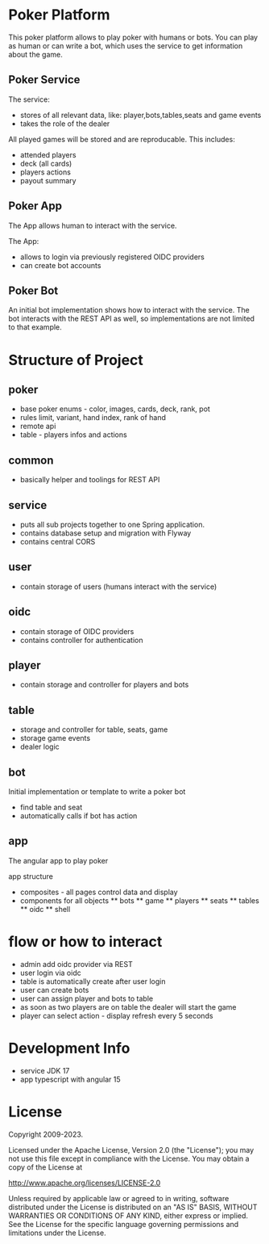 # Poker Platform #

This poker platform allows to play poker with humans or bots.
You can play as human or can write a bot, which uses the service to get information about the game.

## Poker Service ##

The service:
* stores of all relevant data, like: player,bots,tables,seats and game events
* takes the role of the dealer

All played games will be stored and are reproducable. This includes:
* attended players
* deck (all cards)
* players actions
* payout summary

## Poker App ##

The App allows human to interact with the service.

The App:
* allows to login via previously registered OIDC providers
* can create bot accounts

## Poker Bot ##

An initial bot implementation shows how to interact with the service. The bot interacts with the REST API as well, so implementations are not limited to that example.

# Structure of Project #

## poker ##

* base poker enums - color, images, cards, deck, rank, pot
* rules limit, variant, hand index, rank of hand
* remote api
* table - players infos and actions

## common ##
* basically helper and toolings for REST API

## service ##
* puts all sub projects together to one Spring application.
* contains database setup and migration with Flyway
* contains central CORS

## user ##
* contain storage of users (humans interact with the service)

## oidc ##
* contain storage of OIDC providers
* contains controller for authentication

## player ##
* contain storage and controller for players and bots

## table ##
* storage and controller for table, seats, game
* storage game events
* dealer logic

## bot ##

Initial implementation or template to write a poker bot
* find table and seat
* automatically calls if bot has action

## app ##

The angular app to play poker

app structure
* composites - all pages control data and display
* components for all objects
** bots
** game
** players
** seats
** tables
** oidc
** shell

# flow or how to interact #

* admin add oidc provider via REST
* user login via oidc
* table is automatically create after user login
* user can create bots
* user can assign player and bots to table
* as soon as two players are on table the dealer will start the game
* player can select action - display refresh every 5 seconds

# Development Info #

* service JDK 17
* app typescript with angular 15


# License

Copyright 2009-2023.

Licensed under the Apache License, Version 2.0 (the "License"); you may not use this file except in compliance with the License. You may obtain a copy of the License at

http://www.apache.org/licenses/LICENSE-2.0

Unless required by applicable law or agreed to in writing, software distributed under the License is distributed on an "AS IS" BASIS, WITHOUT WARRANTIES OR CONDITIONS OF ANY KIND, either express or implied. See the License for the specific language governing permissions and limitations under the License.
